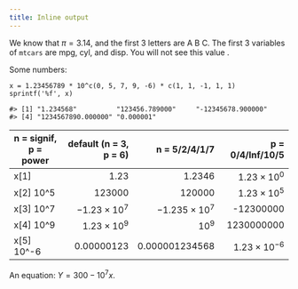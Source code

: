 ```yaml
---
title: Inline output
---
```


We know that $\pi = 3.14$, and the first 3 letters are A
B
C. The first 3 variables of `mtcars` are mpg, cyl, and disp. You will not see this value .

Some numbers:

``` {.r}
x = 1.23456789 * 10^c(0, 5, 7, 9, -6) * c(1, 1, -1, 1, 1)
sprintf('%f', x)
```

```
#> [1] "1.234568"          "123456.789000"     "-12345678.900000" 
#> [4] "1234567890.000000" "0.000001"         
```

| n = signif, p = power | default (n = 3, p = 6) | n = 5/2/4/1/7 | p = 0/4/Inf/10/5 |
|------------|-----------:|--------------------:|---------------------------:|
| x[1]       | 1.23 | 1.2346 | $1.23 \times 10^{0}$ | 
| x[2] 10^5  | 123000 | 120000 | $1.23 \times 10^{5}$ |
| x[3] 10^7  | $-1.23 \times 10^{7}$ | $-1.235 \times 10^{7}$ | -12300000 |
| x[4] 10^9  | $1.23 \times 10^{9}$ | $10^{9}$ | 1230000000 |
| x[5] 10^-6 | 0.00000123 | 0.000001234568 | $1.23 \times 10^{-6}$ |

An equation: $Y = 300 -10^{7}x$.
